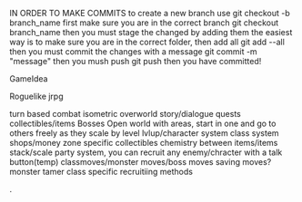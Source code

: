 IN ORDER TO MAKE COMMITS
to create a new branch use 
git checkout -b branch_name
first make sure you are in the correct branch
  git checkout branch_name
then you must stage the changed by adding them the easiest way is to make sure you are in the correct folder, then add all
  git add --all
then you must commit the changes with a message
  git commit -m "message"
then you mush push
  git push
then you have committed!

GameIdea 

Roguelike jrpg

  turn based combat
  isometric overworld
  story/dialogue quests
  collectibles/items
  Bosses
  Open world with areas, start in one and go to others freely as they scale by level
  lvlup/character system
  class system
  shops/money
  zone specific collectibles
  chemistry between items/items stack/scale
  party system, you can recruit any enemy/chracter with a talk button(temp)
  classmoves/monster moves/boss moves
  saving moves?
  monster tamer class
  specific recruitiing methods 
  


.
